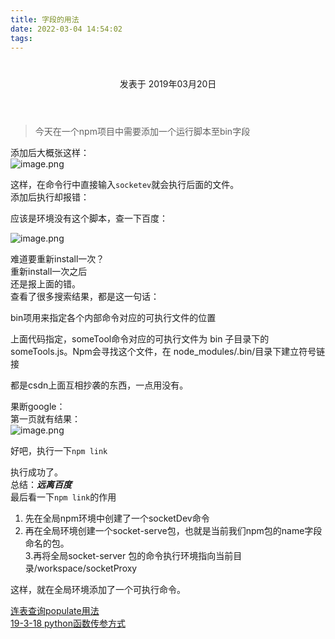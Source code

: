 ```yaml
---
title: 字段的用法
date: 2022-03-04 14:54:02
tags:
---
```

<div class="post-block"><link itemprop="mainEntityOfPage" href="http://cmszlx.win/2019/03/20/字段的用法/"><span hidden="" itemprop="author" itemscope="" itemtype="http://schema.org/Person"><meta itemprop="name" content="linXiao"><meta itemprop="description" content=""><meta itemprop="image" content="/images/avatar.gif"></span><span hidden="" itemprop="publisher" itemscope="" itemtype="http://schema.org/Organization"><meta itemprop="name" content="Hurry"></span><header class="post-header"><h1 class="post-title" itemprop="name headline"></h1><div class="post-meta"><span class="post-time"><span class="post-meta-item-icon"><i class="fa fa-calendar-o"></i></span><span class="post-meta-item-text">发表于</span><time title="创建于" itemprop="dateCreated datePublished" datetime="2019-03-20T18:04:34+08:00"> 2019年03月20日 </time></span></div></header><div class="post-body" itemprop="articleBody"><blockquote><p>今天在一个npm项目中需要添加一个运行脚本至bin字段</p></blockquote><p>添加后大概张这样：<br><img src="https://upload-images.jianshu.io/upload_images/5420078-afb666c298f7cba3.png?imageMogr2/auto-orient/strip%7CimageView2/2/w/1240" alt="image.png"></p><p>这样，在命令行中直接输入<code>socketev</code>就会执行后面的文件。<br>添加后执行却报错：</p><precode language="" precodenum="0"></precode><p>应该是环境没有这个脚本，查一下百度：</p><p><img src="https://upload-images.jianshu.io/upload_images/5420078-11033cf6f4363e44.png?imageMogr2/auto-orient/strip%7CimageView2/2/w/1240" alt="image.png"></p><p>难道要重新install一次？<br>重新install一次之后<br>还是报上面的错。<br>查看了很多搜索结果，都是这一句话：</p><p>bin项用来指定各个内部命令对应的可执行文件的位置</p><precode language="" precodenum="1"></precode><p>上面代码指定，someTool命令对应的可执行文件为 bin 子目录下的 someTools.js。Npm会寻找这个文件，在 node_modules/.bin/目录下建立符号链接</p><p>都是csdn上面互相抄袭的东西，一点用没有。</p><p>果断google：<br>第一页就有结果：<br><img src="https://upload-images.jianshu.io/upload_images/5420078-4fcf0112239cfc36.png?imageMogr2/auto-orient/strip%7CimageView2/2/w/1240" alt="image.png"></p><p>好吧，执行一下<code>npm link</code></p><precode language="" precodenum="2"></precode><p>执行成功了。<br>总结：<strong><em>远离百度</em></strong><br>最后看一下<code>npm link</code>的作用</p><precode language="" precodenum="3"></precode><ol><li>先在全局npm环境中创建了一个socketDev命令</li><li>再在全局环境创建一个socket-serve包，也就是当前我们npm包的name字段命名的包。<br>3.再将全局socket-server 包的命令执行环境指向当前目录/workspace/socketProxy</li></ol><p>这样，就在全局环境添加了一个可执行命令。</p></div><footer class="post-footer"><div class="post-nav"><div class="post-nav-next post-nav-item"><a href="/2019/03/20/连表查询populate用法/" rel="next" title="连表查询populate用法"><i class="fa fa-chevron-left"></i> 连表查询populate用法 </a></div><span class="post-nav-divider"></span><div class="post-nav-prev post-nav-item"><a href="/2019/03/20/python函数传参方式/" rel="prev" title="19-3-18 python函数传参方式"> 19-3-18 python函数传参方式 <i class="fa fa-chevron-right"></i></a></div></div></footer></div>
